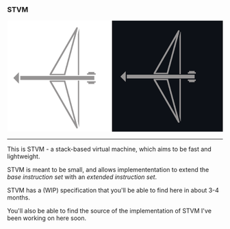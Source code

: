 ### STVM ###
![STVM logo](./stvm-logo-github-light.png#gh-light-mode-only)
![STVM logo](./stvm-logo-github-dark.png#gh-dark-mode-only)

----

This is STVM - a stack-based virtual machine, which aims to be fast and lightweight.

STVM is meant to be small, and allows implemententation to extend the *base instruction set* with an *extended instruction set*.

STVM has a (WIP) specification that you'll be able to find here in about 3-4 months.

You'll also be able to find the source of the implementation of STVM I've been working on here soon.

